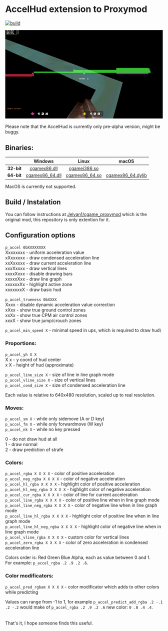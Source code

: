 # AccelHud extension to Proxymod

[![build](https://github.com/Kazzaky/AccelHud/actions/workflows/build_all.yml/badge.svg)](https://github.com/Kazzaky/AccelHud/actions/workflows/build_all.yml)

![demo of accel hud](./demo-small.gif)

Please note that the AccelHud is currently only pre-alpha version, might be buggy.

## Binaries:

|            | **Windows** | **Linux** | **macOS** |
| :--------: | :---------: | :-------: | :-------: |
| **32-bit** | [cgamex86.dll](../../releases/download/latest/cgamex86.dll) | [cgamei386.so](../../releases/download/latest/cgamei386.so) |
| **64-bit** | [cgamex86_64.dll](../../releases/download/latest/cgamex86_64.dll) | [cgamex86_64.so](../../releases/download/latest/cgamex86_64.so) | [cgamex86_64.dylib](../../releases/download/latest/cgamex86_64.dylib) |

MacOS is currently not supported.

## Build / Instalation

You can follow instructions at [Jelvan1/cgame_proxymod](https://github.com/Jelvan1/cgame_proxymod) which is the original mod, this repository is only extention for it.

## Configuration options

`p_accel 0bXXXXXXXX`\
Xxxxxxxx - uniform acceleration value\
xXxxxxxx - draw condensed acceleration line\
xxXxxxxx - draw current acceleration line\
xxxXxxxx - draw vertical lines\
xxxxXxxx - disable drawing bars\
xxxxxXxx - draw line graph\
xxxxxxXx - highlight active zone\
xxxxxxxX - draw basic hud

`p_accel_trueness 0bXXXX`\
Xxxx - disable dynamic acceleration value correction\
xXxx - show true ground control zones\
xxXx - show true CPM air control zones\
xxxX - show true jump/crouch zones

`p_accel_min_speed X` - minimal speed in ups, which is required to draw hud\

### Proportions:
`p_accel_yh X X`\
X x - y coord of hud center\
x X - height of hud (approximate)

`p_accel_line_size X` - size of line in line graph mode\
`p_accel_vline_size X` - size of vertical lines\
`p_accel_cond_size X` - size of condensed acceleration line

Each value is relative to 640x480 resolution, scaled up to real resolution.

### Moves:
`p_accel_sm X` - while only sidemove (A or D key)\
`p_accel_fm X` - while only forwardmove (W key)\
`p_accel_nk X` - while no key pressed

0 - do not draw hud at all\
1 - draw normal\
2 - draw prediction of strafe

### Colors:
`p_accel_rgba X X X X` - color of positive acceleration\
`p_accel_neg_rgba X X X X` - color of negative acceleration\
`p_accel_hl_rgba X X X X` - highlight color of positive acceleration\
`p_accel_hl_neg_rgba X X X X` - highlight color of negative acceleration\
`p_accel_cur_rgba X X X X` - color of line for current acceleration\
`p_accel_line_rgba X X X X` - color of positive line when in line graph mode\
`p_accel_line_neg_rgba X X X X` - color of negative line when in line graph mode\
`p_accel_line_hl_rgba X X X X` - highlight color of positive line when in line graph mode\
`p_accel_line_hl_neg_rgba X X X X` - highlight color of negative line when in line graph mode\
`p_accel_vline_rgba X X X X` - custom color for vertical lines\
`p_accel_zero_rgba X X X X` - color of zero acceleration in condensed acceleration line

Colors order is: Red Green Blue Alpha, each as value between 0 and 1.\
For example: `p_accel_rgba .2 .9 .2 .6`.

### Color modificators:
`p_accel_pred_rgbam X X X X` - color modificator which adds to other colors while predicting

Values can range from -1 to 1, for example `p_accel_predict_add_rgba .2 -.1 .2 -.2` would make of
`p_accel_rgba .2 .9 .2 .6` new color: `0 .8 .4 .4`.
\
\
\
That's it, I hope someone finds this useful.
